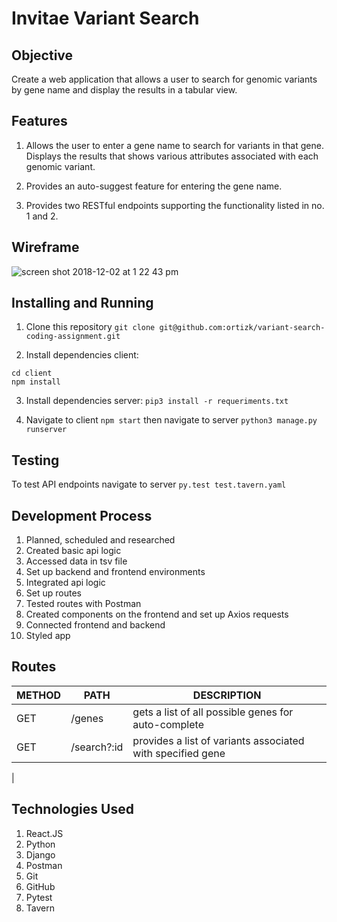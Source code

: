 # Invitae Variant Search

## Objective

Create a web application that allows a user to search for genomic variants by gene name and display the results in a tabular view.

## Features

1.  Allows the user to enter a gene name to search for variants in that gene. Displays the results that shows various attributes associated with each genomic variant.
    
2.  Provides an auto-suggest feature for entering the gene name.
    
3.  Provides two RESTful endpoints supporting the functionality listed in no. 1 and 2.


## Wireframe
![screen shot 2018-12-02 at 1 22 43 pm](https://user-images.githubusercontent.com/34222706/49347356-84c42b80-f652-11e8-884a-ee60f57aea6d.png)


## Installing and Running

1.  Clone this repository `git clone git@github.com:ortizk/variant-search-coding-assignment.git`
    
2.  Install dependencies client:
```
cd client
npm install
```

3. Install dependencies server: `pip3 install -r requeriments.txt`
    
4.  Navigate to client `npm start` then navigate to server `python3 manage.py runserver`

## Testing

To test API endpoints navigate to server `py.test test.tavern.yaml`

## Development Process

1. Planned, scheduled and researched
2. Created basic api logic 
3. Accessed data in tsv file
4. Set up backend and frontend environments
5. Integrated api logic
6. Set up routes
7. Tested routes with Postman
8. Created components on the frontend and set up Axios requests
9. Connected frontend and backend
10. Styled app


## Routes

|METHOD                |PATH                        |DESCRIPTION                         |
|----------------|-------------------------------|-----------------------------|
|GET|/genes	            |gets a list of all possible genes for auto-complete           |
|GET         |/search?:id          |provides a list of variants associated with specified gene            |
|


## Technologies Used

1.  React.JS
2. Python
3. Django
4. Postman
5. Git
6. GitHub
7. Pytest
8. Tavern